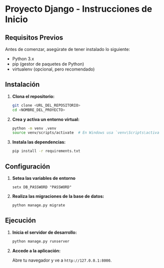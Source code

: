 # Proyecto Django - Instrucciones de Inicio

## Requisitos Previos

Antes de comenzar, asegúrate de tener instalado lo siguiente:

- Python 3.x
- pip (gestor de paquetes de Python)
- virtualenv (opcional, pero recomendado)

## Instalación

1. **Clona el repositorio:**

    ```bash
    git clone <URL_DEL_REPOSITORIO>
    cd <NOMBRE_DEL_PROYECTO>
    ```

2. **Crea y activa un entorno virtual:**

    ```bash
    python -m venv .venv
    source venv/scripts/activate  # En Windows usa `venv\Scripts\activate`
    ```

3. **Instala las dependencias:**

    ```bash
    pip install -r requirements.txt
    ```

## Configuración
1. **Setea las variables de entorno**
    ```
    setx DB_PASSWORD "PASSWORD"
    ```

2. **Realiza las migraciones de la base de datos:**

    ```bash
    python manage.py migrate
    ```

## Ejecución

1. **Inicia el servidor de desarrollo:**

    ```bash
    python manage.py runserver
    ```

2. **Accede a la aplicación:**

    Abre tu navegador y ve a `http://127.0.0.1:8000`.





